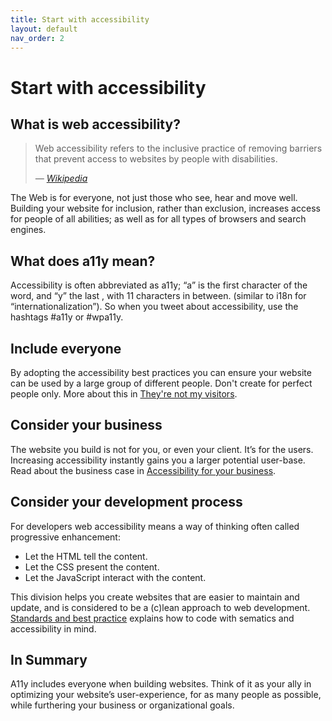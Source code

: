 ```yaml
---
title: Start with accessibility
layout: default
nav_order: 2
---
```


# Start with accessibility

## What is web accessibility?

<blockquote>
    <p>Web accessibility refers to the inclusive practice of removing barriers that prevent access to websites by people with disabilities.</p>
    <cite> — <a href="http://en.wikipedia.org/wiki/Web_accessibility">Wikipedia</a></cite>
</blockquote>

The Web is for everyone, not just those who see, hear and move well. Building your website for inclusion, rather than exclusion, increases access for people of all abilities; as well as for all types of browsers and search engines.

## What does a11y mean?

Accessibility is often abbreviated as a11y; “a” is the first character of the word, and “y” the last , with 11 characters in between. (similar to i18n for “internationalization”). So when you tweet about accessibility, use the hashtags #a11y or #wpa11y.

## Include everyone

By adopting the accessibility best practices you can ensure your website can be used by a large group of different people. Don't create for perfect people only. More about this in [They're not my visitors]({{site.baseurl}}/docs/start/myths/personas/).

## Consider your business

The website you build is not for you, or even your client. It’s for the users. Increasing accessibility instantly gains you a larger potential user-base. Read about the business case in [Accessibility for your business]({{site.baseurl}}/docs/start/business/).

## Consider your development process

For developers web accessibility means a way of thinking often called progressive enhancement:

- Let the HTML tell the content.
- Let the CSS present the content.
- Let the JavaScript interact with the content.

This division helps you create websites that are easier to maintain and update, and is considered to be a (c)lean approach to web development.
[Standards and best practice]({{site.baseurl}}/docs/topics/) explains how to code with sematics and accessibility in mind.

## In Summary

A11y includes everyone when building websites. Think of it as your ally in optimizing your website’s user-experience, for as many people as possible, while furthering your business or organizational goals.
